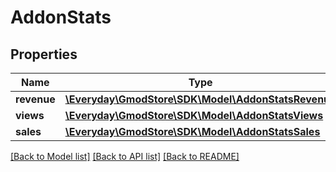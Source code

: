 # AddonStats

## Properties
Name | Type | Description | Notes
------------ | ------------- | ------------- | -------------
**revenue** | [**\Everyday\GmodStore\SDK\Model\AddonStatsRevenue**](AddonStatsRevenue.md) |  | [optional] 
**views** | [**\Everyday\GmodStore\SDK\Model\AddonStatsViews**](AddonStatsViews.md) |  | [optional] 
**sales** | [**\Everyday\GmodStore\SDK\Model\AddonStatsSales**](AddonStatsSales.md) |  | [optional] 

[[Back to Model list]](../../README.md#documentation-for-models) [[Back to API list]](../../README.md#documentation-for-api-endpoints) [[Back to README]](../../README.md)

